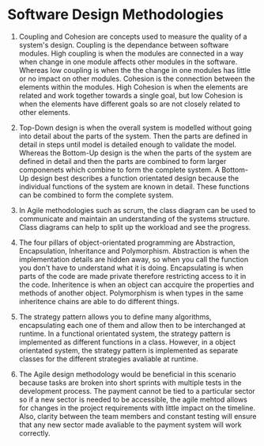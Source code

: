 # Software Design Methodologies

1. Coupling and Cohesion are concepts used to measure the quality of a system's design. Coupling is the dependance between software modules. High coupling is when the modules are connected in a way when change in one module affects other modules in the software. Whereas low coupling is when the the change in one modules has little or no impact on other modules. Cohesion is the connection between the elements within the modules. High Cohesion is when the elements are related and work together towards a single goal, but low Cohesion is when the elements have different goals so are not closely related to other elements.

2. Top-Down design is when the overall system is modelled without going into detail about the parts of the system. Then the parts are defined in detail in steps until model is detailed enough to validate the model. Whereas the Bottom-Up design is the when the parts of the system are defined in detail and then the parts are combined to form larger componenets which combine to form the complete system. A Bottom-Up design best describes a function orientated design because the individual functions of the system are known in detail. These functions can be combined to form the complete system. 

3. In Agile methodologies such as scrum, the class diagram can be used to communicate and maintain an understanding of the systems structure. Class diagrams can help to split up the workload and see the progress.

4. The four pillars of object-orientated programming are Abstraction, Encapsulation, Inheritance and Polymorphism. Abstraction is when the implementation details are hidden away, so when you call the function you don't have to understand what it is doing. Encapsulating is when parts of the code are made private therefore restricting access to it in the code. Inheritence is when an object can accquire the properties and methods of another object. Polymorphism is when types in the same inheritence chains are able to do different things.

5. The strategy pattern allows you to define many algorithms, encapsulating each one of them and allow then to be interchanged at runtime. In a functional orientated system, the strategy pattern is implemented as different functions in a class. However, in a object orientated system, the strategy pattern is implemented as separate classes for the different strategies avaliable at runtime.

6. The Agile design methodology would be beneficial in this scenario because tasks are broken into short sprints with multiple tests in the development process. The payment cannot be tied to a particular sector so if a new sector is needed to be accessible, the agile mehtod allows for changes in the project requirements with little impact on the timeline. Also, clarity between the team members and constant testing will ensure that any new sector made avaliable to the payment system will work correctly. 